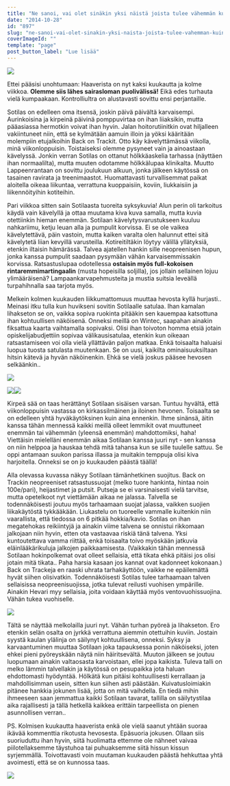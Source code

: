 ```yaml
---
title: "Ne sanoi, vai olet sinäkin yksi näistä joista tulee vähemmän kuin vois."
date: "2014-10-28"
id: "897"
slug: "ne-sanoi-vai-olet-sinakin-yksi-naista-joista-tulee-vahemman-kuin-vois"
coverImageId: ""
template: "page"
post_button_label: "Lue lisää"
---
```


[![](images/IMG_1488_.png)](http://1.bp.blogspot.com/-HRZUiU1q7W4/VE0UcapnX9I/AAAAAAAAJDY/eFAGfk-hKs8/s1600/IMG_1488_.png)

  

Ettei pääsisi unohtumaan: Haaverista on nyt kaksi kuukautta ja kolme viikkoa. **Olemme siis lähes sairasloman puolivälissä!** Eikä edes turhauta vielä kumpaakaan. Kontrolliultra on alustavasti sovittu ensi perjantaille. 

  

Sotilas on edelleen oma itsensä, joskin päivä päivältä karvaisempi. Aurinkoisina ja kirpeinä päivinä pomppuvirtaa on ihan liiaksikin, mutta pääasiassa hermotkin voivat ihan hyvin. Jalan hoitorutiinitkin ovat hiljalleen vakiintuneet niin, että se kylmätään aamuin illoin ja yöksi kääritään molempiin etujalkoihin Back on Trackit. Otto käy kävelyttämässä viikolla, minä viikonloppuisin. Toistaiseksi olemme pysyneet vain ja ainoastaan kävelyssä. Jonkin verran Sotilas on ottanut hölkkäaskelia tarhassa (näyttäen ihan normaalilta), mutta muuten odotamme hölkkälupaa klinikalta. Muutto Lappeenrantaan on sovittu joulukuun alkuun, jonka jälkeen käytössä on tasainen ravirata ja treenimaastot. Huomattavasti turvallisemmat paikat aloitella oikeaa liikuntaa, verrattuna kuoppaisiin, koviin, liukkaisiin ja liikennöityihin kotiteihin.

  

Pari viikkoa sitten sain Sotilaasta tuoreita syksykuvia! Alun perin oli tarkoitus käydä vain kävelyllä ja ottaa muutama kiva kuva samalla, mutta kuvia otettiinkin hieman enemmän. Sotilaan kävelytysvarustukseen kuuluu nahkariimu, ketju leuan alla ja pumpulit korvissa. Ei se ole vaikea kävelytettävä, päin vastoin, mutta kaiken varalta olen halunnut ettei sitä kävelytetä liian kevyillä varusteilla. Kotireitiltäkin löytyy välillä yllätyksiä, etenkin iltaisin hämärässä. Talvea ajatellen hankin sille neopreenisen hupun, jonka kanssa pumpulit saadaan pysymään vähän karvaisemmissakin korvissa. Ratsastuslupaa odotellessa **ostaisin myös full-kokoisen rintaremmimartingaalin** (musta hopeisilla soljilla), jos jollain sellainen lojuu ylimääräisenä? Lampaankarvapehmusteita ja mustia suitsia leveällä turpahihnalla saa tarjota myös.

  

Melkein kolmen kuukauden liikkumattomuus muuttaa hevosta kyllä hurjasti.. Meinasi itku tulla kun huvikseni sovitin Sotilaalle satulaa. Ihan kamalan lihakseton se on, vaikka sopiva ruokinta pitääkin sen kauempaa katsottuna ihan kohtuullisen näköisenä. Onneksi meillä on Wintec, saapahan ainakin fiksattua kaarta vaihtamalla sopivaksi. Olisi ihan toivoton homma etsiä jotain opiskelijabudjettiin sopivaa välikausisatulaa, etenkin kun oikeaan ratsastamiseen voi olla vielä yllättävän paljon matkaa. Enkä toisaalta haluaisi luopua tuosta satulasta muutenkaan. Se on uusi, kaikilta ominaisuuksiltaan hitsin kätevä ja hyvän näköinenkin. Ehkä se vielä joskus pääsee hevosen selkäänkin..

  

[![](images/IMG_1440_.png)](http://2.bp.blogspot.com/-nfOwyTIs2FQ/VE0WPW8YAXI/AAAAAAAAJEA/xnoZhecdovM/s1600/IMG_1440_.png)

  

[![](images/IMG_1342_.png)](http://2.bp.blogspot.com/-C-7VOtHSjQM/VE0VXAttwcI/AAAAAAAAJD4/A30L09gJ-LI/s1600/IMG_1342_.png)[![](images/IMG_1495_2.png)](http://2.bp.blogspot.com/-GGGXbNKpnIA/VE0UdTGX5AI/AAAAAAAAJDc/ikwjTud7Noc/s1600/IMG_1495_2.png)

  

Kirpeä sää on taas herättänyt Sotilaan sisäisen varsan. Tuntuu hyvältä, että viikonloppuisin vastassa on kirkassilmäinen ja iloinen hevonen. Toisaalta se on edelleen yhtä hyväkäytöksinen kuin aina ennenkin. Ihme sinänsä, äitin kanssa tähän mennessä kaikki meillä olleet lemmikit ovat muuttuneet enemmän tai vähemmän (yleensä enemmän) mahdottomiksi, haha! Viettäisin mielelläni enemmän aikaa Sotilaan kanssa juuri nyt - sen kanssa on niin helppoa ja hauskaa tehdä mitä tahansa kun se sille tuulelle sattuu. Se oppi antamaan suukon parissa illassa ja muitakin temppuja olisi kiva harjoitella. Onneksi se on jo kuukauden päästä täällä!

  

Alla olevassa kuvassa näkyy Sotilaan tämänhetkinen suojitus. Back on Trackin neopreeniset ratsastussuojat (melko tuore hankinta, hintaa noin 100e/pari), heijastimet ja putsit. Putseja se ei varsinaisesti vielä tarvitse, mutta opetelkoot nyt viettämään aikaa ne jalassa. Talvella se todennäköisesti joutuu myös tarhaamaan suojat jalassa, vaikken suojien liikakäytöstä tykkääkään. Liukastelu on tuoreelle vammalle kuitenkin niin vaarallista, että tiedossa on 6 pitkää hokkia/kavio. Sotilas on ihan megatehokas reikiintyjä ja ainakin viime talvena se onnistui rikkomaan jalkojaan niin hyvin, etten ota vastaavaa riskiä tänä talvena. Yksi kuntoutettava vamma riittää, enkä toisaalta toivo myöskään jatkuvia eläinlääkärikuluja jalkojen paikkaamisesta. (Vaikkakin tähän mennessä Sotilaan hokinpolkemat ovat olleet sellaisia, että tikata ehkä pitäisi jos olisi jotain mitä tikata.. Paha harsia kasaan jos kannat ovat kadonneet kokonaan.) Back on Trackeja en raaski uhrata tarhakäyttöön, vaikke ne epäilemättä hyvät siihen olisivatkin. Todennäköisesti Sotilas tulee tarhaamaan talven sellaisissa neopreenisuojissa, jotka tulevat reilusti vuohisen ympärille. Ainakin Hevari myy sellaisia, joita voidaan käyttää myös ventovuohissuojina. Vähän tukea vuohiselle.

  

[![](images/IMG_1467_.png)](http://2.bp.blogspot.com/-P3D1dj4h2iE/VE0UcQ4PmrI/AAAAAAAAJDQ/SEEX7C_vTOw/s1600/IMG_1467_.png)

  

Tältä se näyttää melkolailla juuri nyt. Vähän turhan pyöreä ja lihakseton. Ero etenkin selän osalta on jyrkkä verrattuna aiemmin otettuihin kuviin. Jostain syystä kaulan ylälinja on säilynyt kohtuullisena, onneksi. Syksy ja karvaantuminen muuttaa Sotilaan joka tapauksessa ponin näköiseksi, joten ehkei pieni pyöreyskään näytä niin häiritsevältä. Muuton jälkeen se joutuu luopumaan ainakin valtaosasta karvoistaan, ellei jopa kaikista. Tuleva talli on melko lämmin talvellakin ja käytössä on pesupaikka jota haluan ehdottomasti hyödyntää. Hölkätä kun pitäisi kohtuullisesti kerrallaan ja mahdollisimman usein, sitten kun siihen asti päästään. Kuivatusloimiakin pitänee hankkia jokunen lisää, jotta on mitä vaihdella. En tiedä mihin ihmeeseen saan jemmattua kaikki Sotilaan tavarat, tallilla on säilytystilaa aika rajallisesti ja tällä hetkellä kaikkea erittäin tarpeellista on pienen asunnollisen verran..

  

PS. Kolmisen kuukautta haaverista enkä ole vielä saanut yhtään suoraa ikävää kommenttia rikotusta hevosesta. Epäsuoria jokusen. Ollaan siis suoriuduttu ihan hyvin, siitä huolimatta ettemme ole nähneet vaivaa piilotellaksemme täystuhoa tai puhuaksemme siitä hissun kissun syrjemmällä. Toivottavasti voin muutaman kuukauden päästä hehkuttaa yhtä avoimesti, että se on kunnossa taas.

  

[![](images/IMG_1251_.png)](http://2.bp.blogspot.com/-Z8ZP5ZVexc4/VE0UcVKhV2I/AAAAAAAAJDU/5vkzDuwci6U/s1600/IMG_1251_.png)
